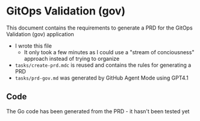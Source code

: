 # GitOps Validation (gov)

This document contains the requirements to generate a PRD for the GitOps Validation (gov) application

- I wrote this file
  - It only took a few minutes as I could use a "stream of conciousness" approach instead of trying to organize
- `tasks/create-prd.mdc` is reused and contains the rules for generating a PRD
- `tasks/prd-gov.md` was generated by GitHub Agent Mode using GPT4.1

## Code

The Go code has been generated from the PRD - it hasn't been tested yet